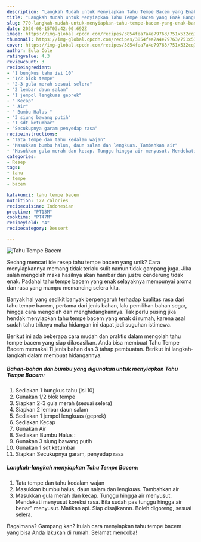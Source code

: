 ```yaml
---
description: "Langkah Mudah untuk Menyiapkan Tahu Tempe Bacem yang Enak Banget"
title: "Langkah Mudah untuk Menyiapkan Tahu Tempe Bacem yang Enak Banget"
slug: 770-langkah-mudah-untuk-menyiapkan-tahu-tempe-bacem-yang-enak-banget
date: 2020-08-15T03:42:00.692Z
image: https://img-global.cpcdn.com/recipes/3854fea7a4e79763/751x532cq70/tahu-tempe-bacem-foto-resep-utama.jpg
thumbnail: https://img-global.cpcdn.com/recipes/3854fea7a4e79763/751x532cq70/tahu-tempe-bacem-foto-resep-utama.jpg
cover: https://img-global.cpcdn.com/recipes/3854fea7a4e79763/751x532cq70/tahu-tempe-bacem-foto-resep-utama.jpg
author: Eula Cole
ratingvalue: 4.3
reviewcount: 3
recipeingredient:
- "1 bungkus tahu isi 10"
- "1/2 blok tempe"
- "2-3 gula merah sesuai selera"
- "2 lembar daun salam"
- "1 jempol lengkuas geprek"
- " Kecap"
- " Air"
- " Bumbu Halus "
- "3 siung bawang putih"
- "1 sdt ketumbar"
- "Secukupnya garam penyedap rasa"
recipeinstructions:
- "Tata tempe dan tahu kedalam wajan"
- "Masukkan bumbu halus, daun salam dan lengkuas. Tambahkan air"
- "Masukkan gula merah dan kecap. Tunggu hingga air menyusut. Mendekati menyusut koreksi rasa. Bila sudah pas tunggu hingga air benar&#34; menyusut. Matikan api. Siap disajikannn. Boleh digoreng, sesuai selera."
categories:
- Resep
tags:
- tahu
- tempe
- bacem

katakunci: tahu tempe bacem 
nutrition: 127 calories
recipecuisine: Indonesian
preptime: "PT13M"
cooktime: "PT47M"
recipeyield: "4"
recipecategory: Dessert

---
```



![Tahu Tempe Bacem](https://img-global.cpcdn.com/recipes/3854fea7a4e79763/751x532cq70/tahu-tempe-bacem-foto-resep-utama.jpg)

Sedang mencari ide resep tahu tempe bacem yang unik? Cara menyiapkannya memang tidak terlalu sulit namun tidak gampang juga. Jika salah mengolah maka hasilnya akan hambar dan justru cenderung tidak enak. Padahal tahu tempe bacem yang enak selayaknya mempunyai aroma dan rasa yang mampu memancing selera kita.

Banyak hal yang sedikit banyak berpengaruh terhadap kualitas rasa dari tahu tempe bacem, pertama dari jenis bahan, lalu pemilihan bahan segar, hingga cara mengolah dan menghidangkannya. Tak perlu pusing jika hendak menyiapkan tahu tempe bacem yang enak di rumah, karena asal sudah tahu triknya maka hidangan ini dapat jadi suguhan istimewa.




Berikut ini ada beberapa cara mudah dan praktis dalam mengolah tahu tempe bacem yang siap dikreasikan. Anda bisa membuat Tahu Tempe Bacem memakai 11 jenis bahan dan 3 tahap pembuatan. Berikut ini langkah-langkah dalam membuat hidangannya.

<!--inarticleads1-->

##### Bahan-bahan dan bumbu yang digunakan untuk menyiapkan Tahu Tempe Bacem:

1. Sediakan 1 bungkus tahu (isi 10)
1. Gunakan 1/2 blok tempe
1. Siapkan 2-3 gula merah (sesuai selera)
1. Siapkan 2 lembar daun salam
1. Sediakan 1 jempol lengkuas (geprek)
1. Sediakan  Kecap
1. Gunakan  Air
1. Sediakan  Bumbu Halus :
1. Gunakan 3 siung bawang putih
1. Gunakan 1 sdt ketumbar
1. Siapkan Secukupnya garam, penyedap rasa




<!--inarticleads2-->

##### Langkah-langkah menyiapkan Tahu Tempe Bacem:

1. Tata tempe dan tahu kedalam wajan
1. Masukkan bumbu halus, daun salam dan lengkuas. Tambahkan air
1. Masukkan gula merah dan kecap. Tunggu hingga air menyusut. Mendekati menyusut koreksi rasa. Bila sudah pas tunggu hingga air benar&#34; menyusut. Matikan api. Siap disajikannn. Boleh digoreng, sesuai selera.




Bagaimana? Gampang kan? Itulah cara menyiapkan tahu tempe bacem yang bisa Anda lakukan di rumah. Selamat mencoba!
